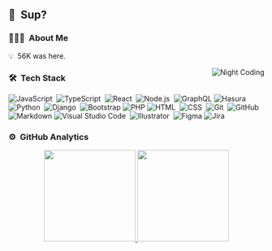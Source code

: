 
## 👋 &nbsp;Sup?

### 👨🏻‍💻 &nbsp;About Me

💡 &nbsp;56K was here.

<img alt="Night Coding" src="https://i.ibb.co/8zJYqRW/Night-Coding.gif" align="right"/>

### 🛠 &nbsp;Tech Stack

![JavaScript](https://img.shields.io/badge/-JavaScript-05122A?style=flat&logo=javascript)&nbsp;
![TypeScript](https://img.shields.io/badge/-TypeScript-05122A?style=flat&logo=typescript)&nbsp;
![React](https://img.shields.io/badge/-React-05122A?style=flat&logo=react)&nbsp;
![Node.js](https://img.shields.io/badge/-Node.js-05122A?style=flat&logo=node.js)&nbsp;
![GraphQL](https://img.shields.io/badge/-graphQL-05122A?style=flat&logo=GRAPHQL&logoColor=1572B6)
![Hasura](https://img.shields.io/badge/-Hasura-05122A?style=flat&logo=GRAPHQL&logoColor=1572B6)
![Python](https://img.shields.io/badge/-Python-05122A?style=flat&logo=python)&nbsp;
![Django](https://img.shields.io/badge/-Django-05122A?style=flat&logo=django&logoColor=092E20)&nbsp;
![Bootstrap](https://img.shields.io/badge/-Bootstrap-05122A?style=flat&logo=bootstrap&logoColor=563D7C)
![PHP](https://img.shields.io/badge/-PHP-05122A?style=flat&logo=PHP&logoColor=1572B6)
![HTML](https://img.shields.io/badge/-HTML-05122A?style=flat&logo=HTML5)&nbsp;
![CSS](https://img.shields.io/badge/-CSS-05122A?style=flat&logo=CSS3&logoColor=1572B6)&nbsp;
![Git](https://img.shields.io/badge/-Git-05122A?style=flat&logo=git)&nbsp;
![GitHub](https://img.shields.io/badge/-GitHub-05122A?style=flat&logo=github)&nbsp;
![Markdown](https://img.shields.io/badge/-Markdown-05122A?style=flat&logo=markdown)
![Visual Studio Code](https://img.shields.io/badge/-Visual%20Studio%20Code-05122A?style=flat&logo=visual-studio-code&logoColor=007ACC)&nbsp;
![Illustrator](https://img.shields.io/badge/-Illustrator-05122A?style=flat&logo=adobe-illustrator)&nbsp;
![Figma](https://img.shields.io/badge/-Figma-05122A?style=flat&logo=figma&logoColor=1572B6)
![Jira](https://img.shields.io/badge/-Jira-05122A?style=flat&logo=jira&logoColor=1572B6)

### ⚙️ &nbsp;GitHub Analytics

<p align="center">
<a href="https://github.com/movwf">
  <img height="180em" src="https://github-readme-stats-eight-theta.vercel.app/api?username=movwf&theme=algolia&show_icons=true&include_all_commits=true&count_private=true"/>
  <img height="180em" src="https://github-readme-stats-eight-theta.vercel.app/api/top-langs/?username=movwf&langs_count=8&layout=compact&theme=algolia"/>
</a>
</p>

